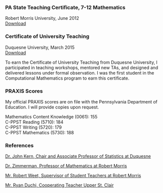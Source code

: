 ### PA State Teaching Certificate, 7-12 Mathematics
Robert Morris University, June 2012<br/>
<a href="https://lisasteaching.github.io/portfolio_teaching/home/PA-certification.pdf" target="_blank">Download</a>
   
### Certificate of University Teaching
Duquesne University, March 2015<br/>
<a href="https://lisasteaching.github.io/portfolio_teaching/home/DuqUnivTeachingCert.pdf" target="_blank">Download</a><br/>

To earn the Certificate of University Teaching from Duquesne University, I participated in teaching workshops, mentored new TAs, and designed and delivered lessons under formal observation. I was the first student in the Computational Mathematics program to earn this certificate.

### PRAXIS Scores
My official PRAXIS scores are on file with the Pennsylvania Department of Education. I will provide copies upon request.

Mathematics Content Knowledge (0061): 155<br/>
C-PPST Reading (5710): 184<br/>
C-PPST Writing (5720): 179<br/>
C-PPST Mathematics (5730): 188

### References
<a href="https://lisasteaching.github.io/portfolio_teaching/home/recommendation-kern.pdf" target="_blank">Dr. John Kern, Chair and Associate Professor of Statistics at Duquesne</a>

<a href="https://lisasteaching.github.io/portfolio_teaching/home/recommendation-zimmerman.pdf" target="_blank">Dr. Zimmerman, Professor of Mathematics at Robert Morris</a>

<a href="https://lisasteaching.github.io/portfolio_teaching/home/recommendation-weet.pdf" target="_blank">Mr. Robert Weet, Supervisor of Student Teachers at Robert Morris</a>

<a href="https://lisasteaching.github.io/portfolio_teaching/home/recommendation-duchi.pdf" target="_blank">Mr. Ryan Duchi, Cooperating Teacher Upper St. Clair</a>
